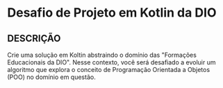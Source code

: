 # Desafio de Projeto em Kotlin da DIO

## DESCRIÇÃO

Crie uma solução em Koltin abstraindo o domínio das "Formações Educacionais da DIO". Nesse contexto, você será desafiado a evoluir um algoritmo que explora o conceito de Programação Orientada a Objetos (POO) no domínio em questão. 
